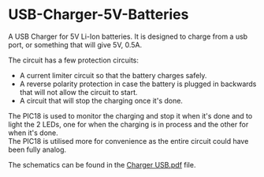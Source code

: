 # USB-Charger-5V-Batteries
A USB Charger for 5V Li-Ion batteries. It is designed to charge from a usb port, or something that will give 5V, 0.5A.

The circuit has a few protection circuits:
- A current limiter circuit so that the battery charges safely.
- A reverse polarity protection in case the battery is plugged in backwards that will not allow the circuit to start.
- A circuit that will stop the charging once it's done.

The PIC18 is used to monitor the charging and stop it when it's done and to light the 2 LEDs, one for when the charging is in process and the other for when it's done.\
The PIC18 is utilised more for convenience as the entire circuit could have been fully analog.

The schematics can be found in the [Charger USB.pdf](https://github.com/Str4ton/USB-Charger-5V-Batteries-/blob/main/Charger%20USB.pdf) file.
